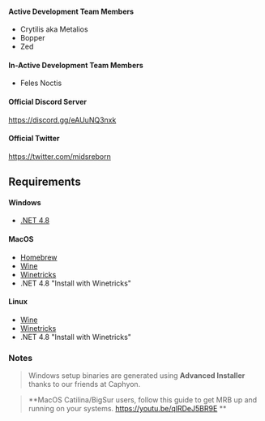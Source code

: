 #### Active Development Team Members
- Crytilis aka Metalios
- Bopper
- Zed

#### In-Active Development Team Members
- Feles Noctis

#### Official Discord Server
https://discord.gg/eAUuNQ3nxk

#### Official Twitter
https://twitter.com/midsreborn

## Requirements

#### Windows

   * [.NET 4.8](https://dotnet.microsoft.com/download/thank-you/net48)
   

#### MacOS

   * [Homebrew](https://brew.sh/)  
   * [Wine](https://www.winehq.org/)  
   * [Winetricks](https://brewformulas.org/Winetricks)  
   * .NET 4.8 "Install with Winetricks"  
   
   

#### Linux

   * [Wine](https://www.winehq.org/)  
   * [Winetricks](https://github.com/Winetricks/winetricks)  
   * .NET 4.8 "Install with Winetricks"    


### Notes
>Windows setup binaries are generated using **Advanced Installer** thanks to our friends at Caphyon.

>**MacOS Catilina/BigSur users, follow this guide to get MRB up and running on your systems. https://youtu.be/qlRDeJ5BR9E **
